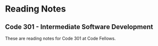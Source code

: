# Reading Notes
## Code 301 - Intermediate Software Development
These are reading notes for Code 301 at Code Fellows. 
